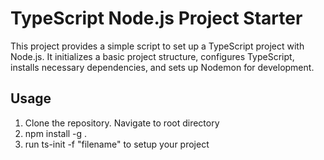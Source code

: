 # TypeScript Node.js Project Starter

This project provides a simple script to set up a TypeScript project with Node.js. It initializes a basic project structure, configures TypeScript, installs necessary dependencies, and sets up Nodemon for development.

## Usage

1. Clone the repository. Navigate to root directory
2. npm install -g .
3. run ts-init -f "filename" to setup your project
